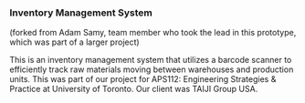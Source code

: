 ### Inventory Management System

(forked from Adam Samy, team member who took the lead in this prototype, which was part of a larger project)

This is an inventory management system that utilizes a barcode scanner to efficiently track raw materials moving between warehouses and production units. This was part of our project for APS112: Engineering Strategies & Practice at University of Toronto. Our client was TAIJI Group USA.
